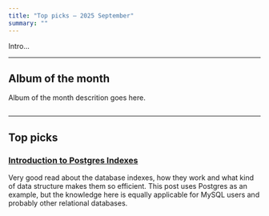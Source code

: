```yaml
---
title: "Top picks — 2025 September"
summary: ""
---
```


Intro...

---

## Album of the month

Album of the month descrition goes here.

![]()

---

## Top picks

### [Introduction to Postgres Indexes](https://frontendmasters.com/blog/intro-to-postgres-indexes/)

Very good read about the database indexes, how they work and what kind of data structure makes them so efficient. This post uses Postgres as an example, but the knowledge here is equally applicable for MySQL users and probably other relational databases.
